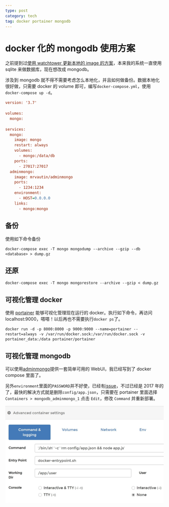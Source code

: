 ```yaml
---
type: post
category: tech
tag: docker portainer mongodb
---
```


# docker 化的 mongodb 使用方案

之前提到过[使用 watchtower 更新本地的 image 的方案](/tech/2020/03/15/Coding.net使用Jenkins实现自动部署CI&CD)，本来我的系统一直使用 sqlite 来做数据库，现在想改成 mongodb。

涉及到 mongodb 就不得不需要考虑怎么本地化，并且如何做备份。数据本地化很好做，只需要 docker 的 volume 即可，编写`docker-compose.yml`，使用`docker-compose up -d`。

```ini
version: '3.7'

volumes:
  mongo:

services:
  mongo:
    image: mongo
    restart: always
    volumes:
      - mongo:/data/db
    ports:
      - 27017:27017
  adminmongo:
    image: mrvautin/adminmongo
    ports:
      - 1234:1234
    environment:
      - HOST=0.0.0.0
    links:
      - mongo:mongo

```

## 备份

使用如下命令备份

```shell
docker-compose exec -T mongo mongodump --archive --gzip --db <database> > dump.gz
```

## 还原

```shell
docker-compose exec -T mongo mongorestore --archive --gzip < dump.gz
```

## 可视化管理 docker

使用 [portainer](https://www.portainer.io/) 能够可视化管理现在运行的 docker。执行如下命令，再访问 localhost:9000，嗒嗒！以后再也不需要执行`docker ps`了。

```shell
docker run -d -p 8000:8000 -p 9000:9000 --name=portainer --restart=always -v /var/run/docker.sock:/var/run/docker.sock -v portainer_data:/data portainer/portainer
```

## 可视化管理 mongodb

可以使用[adminmongo](https://github.com/mrvautin/adminMongo)提供一套简单可用的 WebUI，我已经写到了 docker compose 里面了。

另外`environment`里面的`PASSWORD`并不好使，已经有[issue](https://github.com/mrvautin/adminMongo/issues/166)，不过已经是 2017 年的了，最快的解决方式就是删除`config/app.json`，只需要在 portainer 里面选择`Containers > mongodb_adminmongo_1` 点击 `Edit`，修改 `Command` 并重新部署。

![portainer的设置](./2020-04-02-portainer-config.jpg)
